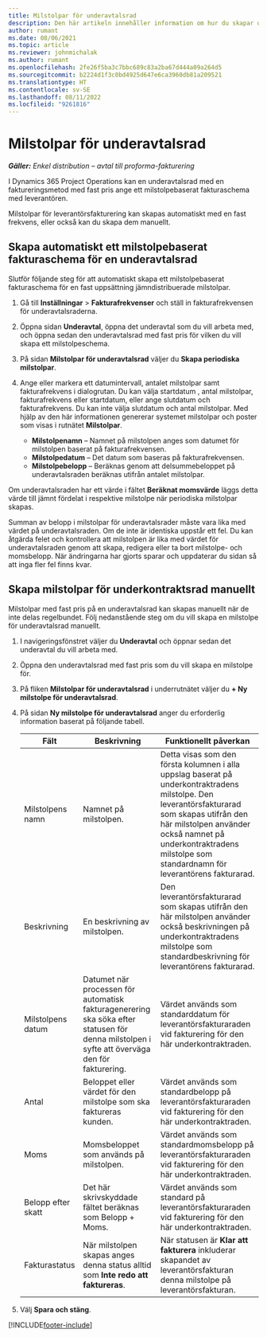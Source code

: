 ```yaml
---
title: Milstolpar för underavtalsrad
description: Den här artikeln innehåller information om hur du skapar och upprätthåller ett milstolpebaserat fakturaschema för en underleverantör med en leverantör.
author: rumant
ms.date: 08/06/2021
ms.topic: article
ms.reviewer: johnmichalak
ms.author: rumant
ms.openlocfilehash: 2fe26f5ba3c7bbc689c83a2ba67d444a09a264d5
ms.sourcegitcommit: b2224d1f3c0bd4925d647e6ca3960db81a209521
ms.translationtype: HT
ms.contentlocale: sv-SE
ms.lasthandoff: 08/11/2022
ms.locfileid: "9261816"
---
```

# <a name="subcontract-line-milestones"></a>Milstolpar för underavtalsrad

_**Gäller:** Enkel distribution – avtal till proforma-fakturering_

I Dynamics 365 Project Operations kan en underavtalsrad med en faktureringsmetod med fast pris ange ett milstolpebaserat fakturaschema med leverantören.

Milstolpar för leverantörsfakturering kan skapas automatiskt med en fast frekvens, eller också kan du skapa dem manuellt.

## <a name="automatically-create-a-milestone-based-invoice-schedule-for-a-subcontract-line"></a>Skapa automatiskt ett milstolpebaserat fakturaschema för en underavtalsrad

Slutför följande steg för att automatiskt skapa ett milstolpebaserat fakturaschema för en fast uppsättning jämndistribuerade milstolpar.

1. Gå till **Inställningar** > **Fakturafrekvenser** och ställ in fakturafrekvensen för underavtalsraderna.
2. Öppna sidan **Underavtal**, öppna det underavtal som du vill arbeta med, och öppna sedan den underavtalsrad med fast pris för vilken du vill skapa ett milstolpeschema.
3. På sidan **Milstolpar för underavtalsrad** väljer du **Skapa periodiska milstolpar**.
4. Ange eller markera ett datumintervall, antalet milstolpar samt fakturafrekvens i dialogrutan. Du kan välja startdatum , antal milstolpar, fakturafrekvens eller startdatum, eller ange slutdatum och fakturafrekvens. Du kan inte välja slutdatum och antal milstolpar.
Med hjälp av den här informationen genererar systemet milstolpar och poster som visas i rutnätet **Milstolpar**.

   - **Milstolpenamn** – Namnet på milstolpen anges som datumet för milstolpen baserat på fakturafrekvensen.
   - **Milstolpedatum** – Det datum som baseras på fakturafrekvensen.
   - **Milstolpebelopp** – Beräknas genom att delsummebeloppet på underavtalsraden beräknas utifrån antalet milstolpar.

Om underavtalsraden har ett värde i fältet **Beräknat momsvärde** läggs detta värde till jämnt fördelat i respektive milstolpe när periodiska milstolpar skapas.

Summan av belopp i milstolpar för underavtalsrader måste vara lika med värdet på underavtalsraden. Om de inte är identiska uppstår ett fel. Du kan åtgärda felet och kontrollera att milstolpen är lika med värdet för underavtalsraden genom att skapa, redigera eller ta bort milstolpe- och momsbelopp. När ändringarna har gjorts sparar och uppdaterar du sidan så att inga fler fel finns kvar.

## <a name="manually-create-subcontract-line-milestones"></a>Skapa milstolpar för underkontraktsrad manuellt

Milstolpar med fast pris på en underavtalsrad kan skapas manuellt när de inte delas regelbundet. Följ nedanstående steg om du vill skapa en milstolpe för underavtalsrad manuellt.

1. I navigeringsfönstret väljer du **Underavtal** och öppnar sedan det underavtal du vill arbeta med.
2. Öppna den underavtalsrad med fast pris som du vill skapa en milstolpe för.
3. På fliken **Milstolpar för underavtalsrad** i underrutnätet väljer du **+ Ny milstolpe för underavtalsrad**.
4. På sidan **Ny milstolpe för underavtalsrad** anger du erforderlig information baserat på följande tabell.

    | Fält | Beskrivning |Funktionellt påverkan|
    | --- | --- |----------------------|
    | Milstolpens namn | Namnet på milstolpen. |Detta visas som den första kolumnen i alla uppslag baserat på underkontraktradens milstolpe. Den leverantörsfakturarad som skapas utifrån den här milstolpen använder också namnet på underkontraktradens milstolpe som standardnamn för leverantörens fakturarad.|
    | Beskrivning | En beskrivning av milstolpen. |Den leverantörsfakturarad som skapas utifrån den här milstolpen använder också beskrivningen på underkontraktradens milstolpe som standardbeskrivning för leverantörens fakturarad.|
    | Milstolpens datum | Datumet när processen för automatisk fakturagenerering ska söka efter statusen för denna milstolpen i syfte att överväga den för fakturering.| Värdet används som standarddatum för leverantörsfakturaraden vid fakturering för den här underkontraktraden. |
    | Antal | Beloppet eller värdet för den milstolpe som ska faktureras kunden. |Värdet används som standardbelopp på leverantörsfakturaraden vid fakturering för den här underkontraktraden. |
    | Moms | Momsbeloppet som används på milstolpen.| Värdet används som standardmomsbelopp på leverantörsfakturaraden vid fakturering för den här underkontraktraden. |
    | Belopp efter skatt | Det här skrivskyddade fältet beräknas som Belopp + Moms.|Värdet används som standard på leverantörsfakturaraden vid fakturering för den här underkontraktraden. |
    | Fakturastatus | När milstolpen skapas anges denna status alltid som **Inte redo att faktureras**.|  När statusen är **Klar att fakturera** inkluderar skapandet av leverantörsfakturan denna milstolpe på leverantörsfakturan. |

5. Välj **Spara och stäng**.


[!INCLUDE[footer-include](../../includes/footer-banner.md)]
